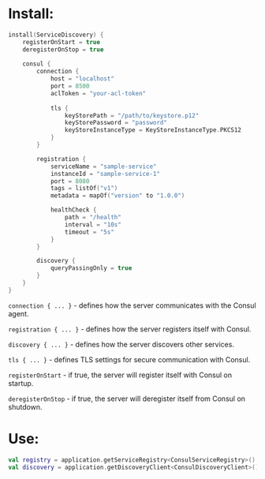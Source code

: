 # Install:

```kotlin
install(ServiceDiscovery) {
    registerOnStart = true
    deregisterOnStop = true
    
    consul {
        connection {
            host = "localhost"
            port = 8500
            aclToken = "your-acl-token"
            
            tls {
                keyStorePath = "/path/to/keystore.p12"
                keyStorePassword = "password"
                keyStoreInstanceType = KeyStoreInstanceType.PKCS12
            }
        }

        registration {
            serviceName = "sample-service"
            instanceId = "sample-service-1"
            port = 8080
            tags = listOf("v1")
            metadata = mapOf("version" to "1.0.0")

            healthCheck {
                path = "/health"
                interval = "10s"
                timeout = "5s"
            }
        }

        discovery {
            queryPassingOnly = true
        }
    }
}
```

`connection { ... }` - defines how the server communicates with the Consul agent.

`registration { ... }` - defines how the server registers itself with Consul.

`discovery { ... }` - defines how the server discovers other services.

`tls { ... }` - defines TLS settings for secure communication with Consul.

`registerOnStart` - if true, the server will register itself with Consul on startup.

`deregisterOnStop` - if true, the server will deregister itself from Consul on shutdown.

# Use:
```kotlin
val registry = application.getServiceRegistry<ConsulServiceRegistry>()
val discovery = application.getDiscoveryClient<ConsulDiscoveryClient>()
```
